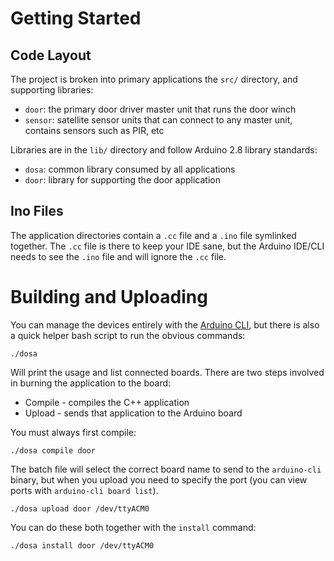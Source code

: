 Getting Started
===============
Code Layout
-----------
The project is broken into primary applications the `src/` directory, and supporting libraries:

* `door`: the primary door driver master unit that runs the door winch
* `sensor`: satellite sensor units that can connect to any master unit, contains sensors such as PIR, etc

Libraries are in the `lib/` directory and follow Arduino 2.8 library standards:

* `dosa`: common library consumed by all applications
* `door`: library for supporting the door application

Ino Files
---------
The application directories contain a `.cc` file and a `.ino` file symlinked together. The `.cc` file is there to keep 
your IDE sane, but the Arduino IDE/CLI needs to see the `.ino` file and will ignore the `.cc` file.
 
Building and Uploading
======================
You can manage the devices entirely with the [Arduino CLI](https://arduino.github.io/arduino-cli/latest/), but there is
also a quick helper bash script to run the obvious commands:

    ./dosa

Will print the usage and list connected boards. There are two steps involved in burning the application to the board:

* Compile - compiles the C++ application
* Upload  - sends that application to the Arduino board

You must always first compile:

    ./dosa compile door

The batch file will select the correct board name to send to the `arduino-cli` binary, but when you upload you need to
specify the port (you can view ports with `arduino-cli board list`).

    ./dosa upload door /dev/ttyACM0

You can do these both together with the `install` command:

    ./dosa install door /dev/ttyACM0
